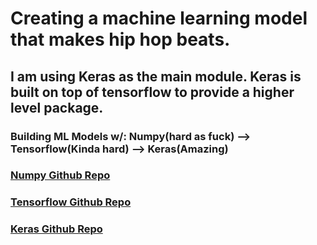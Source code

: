 # Creating a machine learning model that makes hip hop beats.

## I am using Keras as the main module. Keras is built on top of tensorflow to provide a higher level package.

### Building ML Models w/:  Numpy(hard as fuck) --> Tensorflow(Kinda hard) --> Keras(Amazing)

### [Numpy Github Repo](https://github.com/numpy/numpy)
### [Tensorflow Github Repo](https://github.com/tensorflow/tensorflow)
### [Keras Github Repo](https://github.com/fchollet/keras/)
